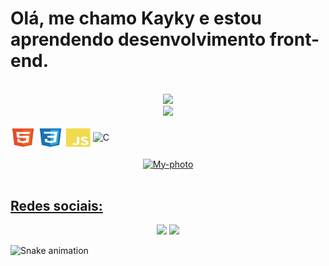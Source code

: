 # Olá, me chamo **Kayky** e estou aprendendo desenvolvimento **front-end**.

<div align="center">
  <br>
  <a href="https://github.com/kaykyls">
  <img height="230em" src="https://github-readme-stats.vercel.app/api?username=kaykyls&show_icons=true&theme=material-palenight&include_all_commits=true&count_private=true"/>
  <br>
  <img height="150em" src="https://github-readme-stats.vercel.app/api/top-langs/?username=kaykyls&layout=compact&langs_count=7&theme=material-palenight"/>
</div>
<div style="display: inline-block" align="center"><br>
  <img align="center" alt="HTML" height="30" width="40" src="https://raw.githubusercontent.com/devicons/devicon/master/icons/html5/html5-original.svg">
  <img align="center" alt="CSS" height="30" width="40" src="https://raw.githubusercontent.com/devicons/devicon/master/icons/css3/css3-original.svg">
  <img align="center" alt="JS" height="30" width="40" src="https://raw.githubusercontent.com/devicons/devicon/master/icons/javascript/javascript-plain.svg">
  <img align="center" alt="C" height="30" width="40" src="https://cdn.jsdelivr.net/gh/devicons/devicon/icons/c/c-original.svg">
</div>
<div align="center">
  <br>
  <img align="center" alt="My-photo" height="150" src="https://cdn.discordapp.com/attachments/766798638139179031/1010607286990946335/bolinha_de_gorfe.jpeg">
  <br>
  <br>
</div>

## Redes sociais:

<div align ="center">
  <a href="https://instagram.com/dev.kayky" target="_blank"><img height="50px" src="https://cdn.discordapp.com/attachments/766798638139179031/1010629451995947008/instagram.png" target="_blank"></a>
  <a href="https://www.linkedin.com/in/devkayky" target="_blank"><img height="50px" src="https://cdn.discordapp.com/attachments/766798638139179031/1010629451677188146/linkedin.png" target="_blank"></a>
</div>
 
  ![Snake animation](https://github.com/kaykyls/kaykyls/blob/output/github-contribution-grid-snake.svg)
 
</div>
